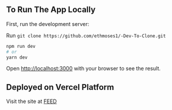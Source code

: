 ## To Run The App Locally 

First, run the development server:

Run ```git clone https://github.com/ethmoses1/-Dev-To-Clone.git```
```bash
npm run dev
# or
yarn dev
```

Open [http://localhost:3000](http://localhost:3000) with your browser to see the result.


## Deployed on Vercel Platform 

Visit the site at [FEED](ethmoses1/NextJS-and-Firebase) 
